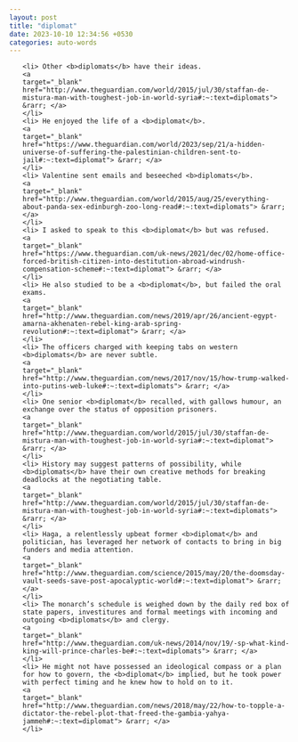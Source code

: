 ```yaml
---
layout: post
title: "diplomat"
date: 2023-10-10 12:34:56 +0530
categories: auto-words
---
```

<ol>

    <li> Other <b>diplomats</b> have their ideas.
    <a 
    target="_blank" 
    href="http://www.theguardian.com/world/2015/jul/30/staffan-de-mistura-man-with-toughest-job-in-world-syria#:~:text=diplomats"> &rarr; </a>
    </li>
    <li> He enjoyed the life of a <b>diplomat</b>.
    <a 
    target="_blank" 
    href="https://www.theguardian.com/world/2023/sep/21/a-hidden-universe-of-suffering-the-palestinian-children-sent-to-jail#:~:text=diplomat"> &rarr; </a>
    </li>
    <li> Valentine sent emails and beseeched <b>diplomats</b>.
    <a 
    target="_blank" 
    href="http://www.theguardian.com/world/2015/aug/25/everything-about-panda-sex-edinburgh-zoo-long-read#:~:text=diplomats"> &rarr; </a>
    </li>
    <li> I asked to speak to this <b>diplomat</b> but was refused.
    <a 
    target="_blank" 
    href="https://www.theguardian.com/uk-news/2021/dec/02/home-office-forced-british-citizen-into-destitution-abroad-windrush-compensation-scheme#:~:text=diplomat"> &rarr; </a>
    </li>
    <li> He also studied to be a <b>diplomat</b>, but failed the oral exams.
    <a 
    target="_blank" 
    href="http://www.theguardian.com/news/2019/apr/26/ancient-egypt-amarna-akhenaten-rebel-king-arab-spring-revolution#:~:text=diplomat"> &rarr; </a>
    </li>
    <li> The officers charged with keeping tabs on western <b>diplomats</b> are never subtle.
    <a 
    target="_blank" 
    href="http://www.theguardian.com/news/2017/nov/15/how-trump-walked-into-putins-web-luke#:~:text=diplomats"> &rarr; </a>
    </li>
    <li> One senior <b>diplomat</b> recalled, with gallows humour, an exchange over the status of opposition prisoners.
    <a 
    target="_blank" 
    href="http://www.theguardian.com/world/2015/jul/30/staffan-de-mistura-man-with-toughest-job-in-world-syria#:~:text=diplomat"> &rarr; </a>
    </li>
    <li> History may suggest patterns of possibility, while <b>diplomats</b> have their own creative methods for breaking deadlocks at the negotiating table.
    <a 
    target="_blank" 
    href="http://www.theguardian.com/world/2015/jul/30/staffan-de-mistura-man-with-toughest-job-in-world-syria#:~:text=diplomats"> &rarr; </a>
    </li>
    <li> Haga, a relentlessly upbeat former <b>diplomat</b> and politician, has leveraged her network of contacts to bring in big funders and media attention.
    <a 
    target="_blank" 
    href="http://www.theguardian.com/science/2015/may/20/the-doomsday-vault-seeds-save-post-apocalyptic-world#:~:text=diplomat"> &rarr; </a>
    </li>
    <li> The monarch’s schedule is weighed down by the daily red box of state papers, investitures and formal meetings with incoming and outgoing <b>diplomats</b> and clergy.
    <a 
    target="_blank" 
    href="http://www.theguardian.com/uk-news/2014/nov/19/-sp-what-kind-king-will-prince-charles-be#:~:text=diplomats"> &rarr; </a>
    </li>
    <li> He might not have possessed an ideological compass or a plan for how to govern, the <b>diplomat</b> implied, but he took power with perfect timing and he knew how to hold on to it.
    <a 
    target="_blank" 
    href="http://www.theguardian.com/news/2018/may/22/how-to-topple-a-dictator-the-rebel-plot-that-freed-the-gambia-yahya-jammeh#:~:text=diplomat"> &rarr; </a>
    </li>